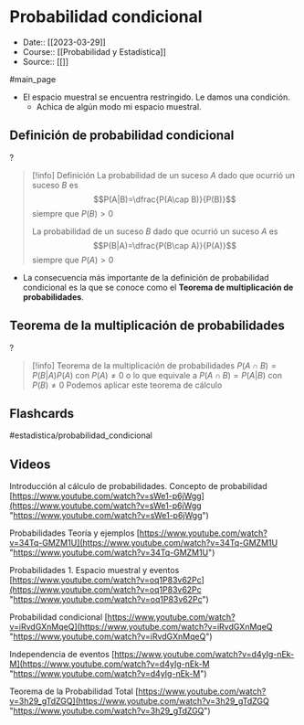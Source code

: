 # Probabilidad condicional

- Date:: [[2023-03-29]]
- Course:: [[Probabilidad y Estadística]]
- Source:: [[]]



#main_page 
- El espacio muestral se encuentra restringido. Le damos una condición.
	- Achica de algún modo mi espacio muestral.

## Definición de probabilidad condicional
?
>[!info] Definición
>La probabilidad de un suceso $A$ dado que ocurrió un suceso $B$ es
>$$P(A|B)=\dfrac{P(A\cap B)}{P(B)}$$ siempre que $P(B)>0$
>
>La probabilidad de un suceso $B$ dado que ocurrió un suceso $A$ es
>$$P(B|A)=\dfrac{P(B\cap A)}{P(A)}$$ siempre que $P(A)>0$
>
- La consecuencia más importante de la definición de probabilidad condicional es la que se conoce como el **Teorema de multiplicación de probabilidades**.


## Teorema de la multiplicación de probabilidades
?
>[!info]  Teorema de la multiplicación de probabilidades 
>$P(A\cap B)=P(B|A)P(A)$ con $P(A)\neq 0$ o lo que equivale a $P(A\cap B)=P(A|B)$ con $P(B) \neq 0$
Podemos aplicar este teorema de cálculo


## Flashcards
#estadistica/probabilidad_condicional 

## Videos
Introducción al cálculo de probabilidades. Concepto de probabilidad
[https://www.youtube.com/watch?v=sWe1-p6jWgg](https://www.youtube.com/watch?v=sWe1-p6jWgg "https://www.youtube.com/watch?v=sWe1-p6jWgg")

Probabilidades Teoría y ejemplos
[https://www.youtube.com/watch?v=34Tq-GMZM1U](https://www.youtube.com/watch?v=34Tq-GMZM1U "https://www.youtube.com/watch?v=34Tq-GMZM1U")

Probabilidades 1. Espacio muestral y eventos
[https://www.youtube.com/watch?v=oq1P83v62Pc](https://www.youtube.com/watch?v=oq1P83v62Pc "https://www.youtube.com/watch?v=oq1P83v62Pc")

Probabilidad condicional
[https://www.youtube.com/watch?v=iRvdGXnMqeQ](https://www.youtube.com/watch?v=iRvdGXnMqeQ "https://www.youtube.com/watch?v=iRvdGXnMqeQ")

Independencia de eventos
[https://www.youtube.com/watch?v=d4yIg-nEk-M](https://www.youtube.com/watch?v=d4yIg-nEk-M "https://www.youtube.com/watch?v=d4yIg-nEk-M")

Teorema de la Probabilidad Total
[https://www.youtube.com/watch?v=3h29_gTdZGQ](https://www.youtube.com/watch?v=3h29_gTdZGQ "https://www.youtube.com/watch?v=3h29_gTdZGQ")